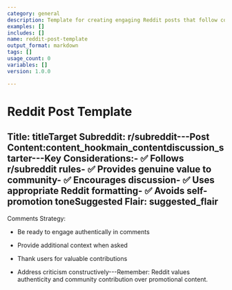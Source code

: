 ```yaml
---
category: general
description: Template for creating engaging Reddit posts that follow community guidelines
examples: []
includes: []
name: reddit-post-template
output_format: markdown
tags: []
usage_count: 0
variables: []
version: 1.0.0

---
```

# Reddit Post Template

## Title: titleTarget Subreddit: r/subreddit---Post Content:content_hookmain_contentdiscussion_starter---Key Considerations:- ✅ Follows r/subreddit rules- ✅ Provides genuine value to community- ✅ Encourages discussion- ✅ Uses appropriate Reddit formatting- ✅ Avoids self-promotion toneSuggested Flair: suggested_flair

Comments Strategy:
  - Be ready to engage authentically in comments

- Provide additional context when asked

- Thank users for valuable contributions

- Address criticism constructively---Remember: Reddit values authenticity and community contribution over promotional content.
